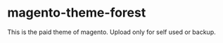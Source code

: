 magento-theme-forest
====================

This is the paid theme of magento. Upload only for self used or backup.
